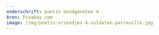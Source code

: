 ```yaml
---
onderschrift: poetin bondgenoten 4
bron: Pixabay.com
image: /img/poetin-vriendjes-4-soldaten-patrouille.jpg
---
```

